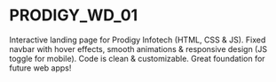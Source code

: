 # PRODIGY_WD_01
Interactive landing page for Prodigy Infotech (HTML, CSS &amp; JS). Fixed navbar with hover effects, smooth animations &amp; responsive design (JS toggle for mobile). Code is clean &amp; customizable. Great foundation for future web apps!
